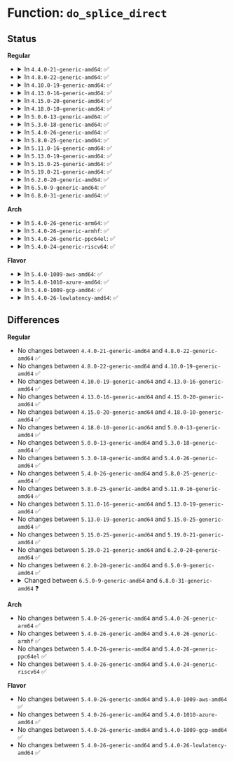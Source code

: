 # Function: <code>do_splice_direct</code>

## Status
<b>Regular</b>
<ul>
<li>
<details>
<summary>In <code>4.4.0-21-generic-amd64</code>: ✅</summary>

```c
long int do_splice_direct(struct file * in, loff_t * ppos, struct file * out, loff_t * opos, size_t len, unsigned int flags)
```

```json
{
  "name": "do_splice_direct",
  "collision_type": "Unique Global",
  "inline_type": "No",
  "funcs": [
    {
      "addr": 18446744071581195792,
      "name": "do_splice_direct",
      "external": true,
      "loc": "fs/splice.c:1312",
      "file": "fs/splice.c",
      "inline": "seen, unknown",
      "caller_inline": [],
      "caller_func": [
        "fs/read_write.c:do_sendfile"
      ]
    }
  ],
  "symbols": [
    {
      "addr": 18446744071581195792,
      "name": "do_splice_direct",
      "section": ".text",
      "bind": "STB_GLOBAL",
      "size": 196
    }
  ]
}
```
</details>
</li>
<li>
<details>
<summary>In <code>4.8.0-22-generic-amd64</code>: ✅</summary>

```c
long int do_splice_direct(struct file * in, loff_t * ppos, struct file * out, loff_t * opos, size_t len, unsigned int flags)
```

```json
{
  "name": "do_splice_direct",
  "collision_type": "Unique Global",
  "inline_type": "No",
  "funcs": [
    {
      "addr": 18446744071581359840,
      "name": "do_splice_direct",
      "external": true,
      "loc": "fs/splice.c:1316",
      "file": "fs/splice.c",
      "inline": "seen, unknown",
      "caller_inline": [],
      "caller_func": [
        "fs/read_write.c:vfs_copy_file_range",
        "fs/read_write.c:do_sendfile"
      ]
    }
  ],
  "symbols": [
    {
      "addr": 18446744071581359840,
      "name": "do_splice_direct",
      "section": ".text",
      "bind": "STB_GLOBAL",
      "size": 196
    }
  ]
}
```
</details>
</li>
<li>
<details>
<summary>In <code>4.10.0-19-generic-amd64</code>: ✅</summary>

```c
long int do_splice_direct(struct file * in, loff_t * ppos, struct file * out, loff_t * opos, size_t len, unsigned int flags)
```

```json
{
  "name": "do_splice_direct",
  "collision_type": "Unique Global",
  "inline_type": "No",
  "funcs": [
    {
      "addr": 18446744071581440112,
      "name": "do_splice_direct",
      "external": true,
      "loc": "fs/splice.c:1060",
      "file": "fs/splice.c",
      "inline": "seen, unknown",
      "caller_inline": [],
      "caller_func": [
        "fs/read_write.c:vfs_copy_file_range",
        "fs/read_write.c:do_sendfile"
      ]
    }
  ],
  "symbols": [
    {
      "addr": 18446744071581440112,
      "name": "do_splice_direct",
      "section": ".text",
      "bind": "STB_GLOBAL",
      "size": 196
    }
  ]
}
```
</details>
</li>
<li>
<details>
<summary>In <code>4.13.0-16-generic-amd64</code>: ✅</summary>

```c
long int do_splice_direct(struct file * in, loff_t * ppos, struct file * out, loff_t * opos, size_t len, unsigned int flags)
```

```json
{
  "name": "do_splice_direct",
  "collision_type": "Unique Global",
  "inline_type": "No",
  "funcs": [
    {
      "addr": 18446744071581494736,
      "name": "do_splice_direct",
      "external": true,
      "loc": "fs/splice.c:1056",
      "file": "fs/splice.c",
      "inline": "seen, unknown",
      "caller_inline": [],
      "caller_func": [
        "fs/read_write.c:vfs_copy_file_range",
        "fs/read_write.c:do_sendfile"
      ]
    }
  ],
  "symbols": [
    {
      "addr": 18446744071581494736,
      "name": "do_splice_direct",
      "section": ".text",
      "bind": "STB_GLOBAL",
      "size": 194
    }
  ]
}
```
</details>
</li>
<li>
<details>
<summary>In <code>4.15.0-20-generic-amd64</code>: ✅</summary>

```c
long int do_splice_direct(struct file * in, loff_t * ppos, struct file * out, loff_t * opos, size_t len, unsigned int flags)
```

```json
{
  "name": "do_splice_direct",
  "collision_type": "Unique Global",
  "inline_type": "No",
  "funcs": [
    {
      "addr": 18446744071581636032,
      "name": "do_splice_direct",
      "external": true,
      "loc": "fs/splice.c:1040",
      "file": "fs/splice.c",
      "inline": "seen, unknown",
      "caller_inline": [],
      "caller_func": [
        "fs/read_write.c:vfs_copy_file_range",
        "fs/read_write.c:do_sendfile"
      ]
    }
  ],
  "symbols": [
    {
      "addr": 18446744071581636032,
      "name": "do_splice_direct",
      "section": ".text",
      "bind": "STB_GLOBAL",
      "size": 194
    }
  ]
}
```
</details>
</li>
<li>
<details>
<summary>In <code>4.18.0-10-generic-amd64</code>: ✅</summary>

```c
long int do_splice_direct(struct file * in, loff_t * ppos, struct file * out, loff_t * opos, size_t len, unsigned int flags)
```

```json
{
  "name": "do_splice_direct",
  "collision_type": "Unique Global",
  "inline_type": "No",
  "funcs": [
    {
      "addr": 18446744071581794560,
      "name": "do_splice_direct",
      "external": true,
      "loc": "fs/splice.c:1041",
      "file": "fs/splice.c",
      "inline": "seen, unknown",
      "caller_inline": [],
      "caller_func": [
        "fs/read_write.c:vfs_copy_file_range",
        "fs/read_write.c:do_sendfile"
      ]
    }
  ],
  "symbols": [
    {
      "addr": 18446744071581794560,
      "name": "do_splice_direct",
      "section": ".text",
      "bind": "STB_GLOBAL",
      "size": 194
    }
  ]
}
```
</details>
</li>
<li>
<details>
<summary>In <code>5.0.0-13-generic-amd64</code>: ✅</summary>

```c
long int do_splice_direct(struct file * in, loff_t * ppos, struct file * out, loff_t * opos, size_t len, unsigned int flags)
```

```json
{
  "name": "do_splice_direct",
  "collision_type": "Unique Global",
  "inline_type": "No",
  "funcs": [
    {
      "addr": 18446744071581881664,
      "name": "do_splice_direct",
      "external": true,
      "loc": "fs/splice.c:1045",
      "file": "fs/splice.c",
      "inline": "seen, unknown",
      "caller_inline": [],
      "caller_func": [
        "fs/read_write.c:vfs_copy_file_range",
        "fs/read_write.c:do_sendfile"
      ]
    }
  ],
  "symbols": [
    {
      "addr": 18446744071581881664,
      "name": "do_splice_direct",
      "section": ".text",
      "bind": "STB_GLOBAL",
      "size": 194
    }
  ]
}
```
</details>
</li>
<li>
<details>
<summary>In <code>5.3.0-18-generic-amd64</code>: ✅</summary>

```c
long int do_splice_direct(struct file * in, loff_t * ppos, struct file * out, loff_t * opos, size_t len, unsigned int flags)
```

```json
{
  "name": "do_splice_direct",
  "collision_type": "Unique Global",
  "inline_type": "No",
  "funcs": [
    {
      "addr": 18446744071582006608,
      "name": "do_splice_direct",
      "external": true,
      "loc": "fs/splice.c:1042",
      "file": "fs/splice.c",
      "inline": "seen, unknown",
      "caller_inline": [],
      "caller_func": [
        "fs/read_write.c:vfs_copy_file_range",
        "fs/read_write.c:do_sendfile"
      ]
    }
  ],
  "symbols": [
    {
      "addr": 18446744071582006608,
      "name": "do_splice_direct",
      "section": ".text",
      "bind": "STB_GLOBAL",
      "size": 196
    }
  ]
}
```
</details>
</li>
<li>
<details>
<summary>In <code>5.4.0-26-generic-amd64</code>: ✅</summary>

```c
long int do_splice_direct(struct file * in, loff_t * ppos, struct file * out, loff_t * opos, size_t len, unsigned int flags)
```

```json
{
  "name": "do_splice_direct",
  "collision_type": "Unique Global",
  "inline_type": "No",
  "funcs": [
    {
      "addr": 18446744071582084560,
      "name": "do_splice_direct",
      "external": true,
      "loc": "fs/splice.c:1043",
      "file": "fs/splice.c",
      "inline": "seen, unknown",
      "caller_inline": [],
      "caller_func": [
        "fs/read_write.c:vfs_copy_file_range",
        "fs/read_write.c:do_sendfile"
      ]
    }
  ],
  "symbols": [
    {
      "addr": 18446744071582084560,
      "name": "do_splice_direct",
      "section": ".text",
      "bind": "STB_GLOBAL",
      "size": 196
    }
  ]
}
```
</details>
</li>
<li>
<details>
<summary>In <code>5.8.0-25-generic-amd64</code>: ✅</summary>

```c
long int do_splice_direct(struct file * in, loff_t * ppos, struct file * out, loff_t * opos, size_t len, unsigned int flags)
```

```json
{
  "name": "do_splice_direct",
  "collision_type": "Unique Global",
  "inline_type": "No",
  "funcs": [
    {
      "addr": 18446744071582327136,
      "name": "do_splice_direct",
      "external": true,
      "loc": "fs/splice.c:1038",
      "file": "fs/splice.c",
      "inline": "seen, unknown",
      "caller_inline": [],
      "caller_func": [
        "fs/read_write.c:vfs_copy_file_range",
        "fs/read_write.c:do_sendfile"
      ]
    }
  ],
  "symbols": [
    {
      "addr": 18446744071582327136,
      "name": "do_splice_direct",
      "section": ".text",
      "bind": "STB_GLOBAL",
      "size": 196
    }
  ]
}
```
</details>
</li>
<li>
<details>
<summary>In <code>5.11.0-16-generic-amd64</code>: ✅</summary>

```c
long int do_splice_direct(struct file * in, loff_t * ppos, struct file * out, loff_t * opos, size_t len, unsigned int flags)
```

```json
{
  "name": "do_splice_direct",
  "collision_type": "Unique Global",
  "inline_type": "No",
  "funcs": [
    {
      "addr": 18446744071582372320,
      "name": "do_splice_direct",
      "external": true,
      "loc": "fs/splice.c:955",
      "file": "fs/splice.c",
      "inline": "seen, unknown",
      "caller_inline": [],
      "caller_func": [
        "fs/read_write.c:vfs_copy_file_range",
        "fs/read_write.c:do_sendfile"
      ]
    }
  ],
  "symbols": [
    {
      "addr": 18446744071582372320,
      "name": "do_splice_direct",
      "section": ".text",
      "bind": "STB_GLOBAL",
      "size": 196
    }
  ]
}
```
</details>
</li>
<li>
<details>
<summary>In <code>5.13.0-19-generic-amd64</code>: ✅</summary>

```c
long int do_splice_direct(struct file * in, loff_t * ppos, struct file * out, loff_t * opos, size_t len, unsigned int flags)
```

```json
{
  "name": "do_splice_direct",
  "collision_type": "Unique Global",
  "inline_type": "No",
  "funcs": [
    {
      "addr": 18446744071582399616,
      "name": "do_splice_direct",
      "external": true,
      "loc": "fs/splice.c:956",
      "file": "fs/splice.c",
      "inline": "seen, unknown",
      "caller_inline": [],
      "caller_func": [
        "fs/read_write.c:vfs_copy_file_range",
        "fs/read_write.c:do_sendfile"
      ]
    }
  ],
  "symbols": [
    {
      "addr": 18446744071582399616,
      "name": "do_splice_direct",
      "section": ".text",
      "bind": "STB_GLOBAL",
      "size": 196
    }
  ]
}
```
</details>
</li>
<li>
<details>
<summary>In <code>5.15.0-25-generic-amd64</code>: ✅</summary>

```c
long int do_splice_direct(struct file * in, loff_t * ppos, struct file * out, loff_t * opos, size_t len, unsigned int flags)
```

```json
{
  "name": "do_splice_direct",
  "collision_type": "Unique Global",
  "inline_type": "No",
  "funcs": [
    {
      "addr": 18446744071582721136,
      "name": "do_splice_direct",
      "external": true,
      "loc": "fs/splice.c:958",
      "file": "fs/splice.c",
      "inline": "seen, unknown",
      "caller_inline": [],
      "caller_func": [
        "fs/read_write.c:vfs_copy_file_range",
        "fs/read_write.c:do_sendfile"
      ]
    }
  ],
  "symbols": [
    {
      "addr": 18446744071582721136,
      "name": "do_splice_direct",
      "section": ".text",
      "bind": "STB_GLOBAL",
      "size": 196
    }
  ]
}
```
</details>
</li>
<li>
<details>
<summary>In <code>5.19.0-21-generic-amd64</code>: ✅</summary>

```c
long int do_splice_direct(struct file * in, loff_t * ppos, struct file * out, loff_t * opos, size_t len, unsigned int flags)
```

```json
{
  "name": "do_splice_direct",
  "collision_type": "Unique Global",
  "inline_type": "No",
  "funcs": [
    {
      "addr": 18446744071583265952,
      "name": "do_splice_direct",
      "external": true,
      "loc": "fs/splice.c:954",
      "file": "fs/splice.c",
      "inline": "seen, unknown",
      "caller_inline": [],
      "caller_func": [
        "fs/read_write.c:vfs_copy_file_range",
        "fs/read_write.c:do_sendfile"
      ]
    }
  ],
  "symbols": [
    {
      "addr": 18446744071583265952,
      "name": "do_splice_direct",
      "section": ".text",
      "bind": "STB_GLOBAL",
      "size": 216
    }
  ]
}
```
</details>
</li>
<li>
<details>
<summary>In <code>6.2.0-20-generic-amd64</code>: ✅</summary>

```c
long int do_splice_direct(struct file * in, loff_t * ppos, struct file * out, loff_t * opos, size_t len, unsigned int flags)
```

```json
{
  "name": "do_splice_direct",
  "collision_type": "Unique Global",
  "inline_type": "No",
  "funcs": [
    {
      "addr": 18446744071583847840,
      "name": "do_splice_direct",
      "external": true,
      "loc": "fs/splice.c:953",
      "file": "fs/splice.c",
      "inline": "seen, unknown",
      "caller_inline": [],
      "caller_func": [
        "fs/read_write.c:vfs_copy_file_range",
        "fs/read_write.c:do_sendfile"
      ]
    }
  ],
  "symbols": [
    {
      "addr": 18446744071583847840,
      "name": "do_splice_direct",
      "section": ".text",
      "bind": "STB_GLOBAL",
      "size": 216
    }
  ]
}
```
</details>
</li>
<li>
<details>
<summary>In <code>6.5.0-9-generic-amd64</code>: ✅</summary>

```c
long int do_splice_direct(struct file * in, loff_t * ppos, struct file * out, loff_t * opos, size_t len, unsigned int flags)
```

```json
{
  "name": "do_splice_direct",
  "collision_type": "Unique Global",
  "inline_type": "No",
  "funcs": [
    {
      "addr": 18446744071584066992,
      "name": "do_splice_direct",
      "external": true,
      "loc": "fs/splice.c:1173",
      "file": "fs/splice.c",
      "inline": "seen, unknown",
      "caller_inline": [],
      "caller_func": [
        "fs/read_write.c:vfs_copy_file_range",
        "fs/read_write.c:do_sendfile"
      ]
    }
  ],
  "symbols": [
    {
      "addr": 18446744071584066992,
      "name": "do_splice_direct",
      "section": ".text",
      "bind": "STB_GLOBAL",
      "size": 224
    }
  ]
}
```
</details>
</li>
<li>
<details>
<summary>In <code>6.8.0-31-generic-amd64</code>: ✅</summary>

```c
ssize_t do_splice_direct(struct file * in, loff_t * ppos, struct file * out, loff_t * opos, size_t len, unsigned int flags)
```

```json
{
  "name": "do_splice_direct",
  "collision_type": "Unique Global",
  "inline_type": "No",
  "funcs": [
    {
      "addr": 18446744071584283008,
      "name": "do_splice_direct",
      "external": true,
      "loc": "fs/splice.c:1230",
      "file": "fs/splice.c",
      "inline": "seen, unknown",
      "caller_inline": [],
      "caller_func": [
        "fs/read_write.c:vfs_copy_file_range",
        "fs/read_write.c:do_sendfile"
      ]
    }
  ],
  "symbols": [
    {
      "addr": 18446744071584283008,
      "name": "do_splice_direct",
      "section": ".text",
      "bind": "STB_GLOBAL",
      "size": 185
    }
  ]
}
```
</details>
</li>
</ul>
<b>Arch</b>
<ul>
<li>
<details>
<summary>In <code>5.4.0-26-generic-arm64</code>: ✅</summary>

```c
long int do_splice_direct(struct file * in, loff_t * ppos, struct file * out, loff_t * opos, size_t len, unsigned int flags)
```

```json
{
  "name": "do_splice_direct",
  "collision_type": "Unique Global",
  "inline_type": "No",
  "funcs": [
    {
      "addr": 18446603336493619104,
      "name": "do_splice_direct",
      "external": true,
      "loc": "fs/splice.c:1043",
      "file": "fs/splice.c",
      "inline": "seen, unknown",
      "caller_inline": [],
      "caller_func": [
        "fs/read_write.c:vfs_copy_file_range",
        "fs/read_write.c:do_sendfile"
      ]
    }
  ],
  "symbols": [
    {
      "addr": 18446603336493619104,
      "name": "do_splice_direct",
      "section": ".text",
      "bind": "STB_GLOBAL",
      "size": 244
    }
  ]
}
```
</details>
</li>
<li>
<details>
<summary>In <code>5.4.0-26-generic-armhf</code>: ✅</summary>

```c
long int do_splice_direct(struct file * in, loff_t * ppos, struct file * out, loff_t * opos, size_t len, unsigned int flags)
```

```json
{
  "name": "do_splice_direct",
  "collision_type": "Unique Global",
  "inline_type": "No",
  "funcs": [
    {
      "addr": 3227161472,
      "name": "do_splice_direct",
      "external": true,
      "loc": "fs/splice.c:1043",
      "file": "fs/splice.c",
      "inline": "seen, unknown",
      "caller_inline": [],
      "caller_func": [
        "fs/read_write.c:vfs_copy_file_range",
        "fs/read_write.c:do_sendfile"
      ]
    }
  ],
  "symbols": [
    {
      "addr": 3227161472,
      "name": "do_splice_direct",
      "section": ".text",
      "bind": "STB_GLOBAL",
      "size": 236
    }
  ]
}
```
</details>
</li>
<li>
<details>
<summary>In <code>5.4.0-26-generic-ppc64el</code>: ✅</summary>

```c
long int do_splice_direct(struct file * in, loff_t * ppos, struct file * out, loff_t * opos, size_t len, unsigned int flags)
```

```json
{
  "name": "do_splice_direct",
  "collision_type": "Unique Global",
  "inline_type": "No",
  "funcs": [
    {
      "addr": 13835058055287207872,
      "name": "do_splice_direct",
      "external": true,
      "loc": "fs/splice.c:1043",
      "file": "fs/splice.c",
      "inline": "seen, unknown",
      "caller_inline": [],
      "caller_func": [
        "fs/read_write.c:vfs_copy_file_range",
        "fs/read_write.c:do_sendfile"
      ]
    }
  ],
  "symbols": [
    {
      "addr": 13835058055287207872,
      "name": "do_splice_direct",
      "section": ".text",
      "bind": "STB_GLOBAL",
      "size": 300
    }
  ]
}
```
</details>
</li>
<li>
<details>
<summary>In <code>5.4.0-24-generic-riscv64</code>: ✅</summary>

```c
long int do_splice_direct(struct file * in, loff_t * ppos, struct file * out, loff_t * opos, size_t len, unsigned int flags)
```

```json
{
  "name": "do_splice_direct",
  "collision_type": "Unique Global",
  "inline_type": "No",
  "funcs": [
    {
      "addr": 18446743936273263250,
      "name": "do_splice_direct",
      "external": true,
      "loc": "fs/splice.c:1043",
      "file": "fs/splice.c",
      "inline": "seen, unknown",
      "caller_inline": [],
      "caller_func": [
        "fs/read_write.c:vfs_copy_file_range",
        "fs/read_write.c:do_sendfile"
      ]
    }
  ],
  "symbols": [
    {
      "addr": 18446743936273263250,
      "name": "do_splice_direct",
      "section": ".text",
      "bind": "STB_GLOBAL",
      "size": 176
    }
  ]
}
```
</details>
</li>
</ul>
<b>Flavor</b>
<ul>
<li>
<details>
<summary>In <code>5.4.0-1009-aws-amd64</code>: ✅</summary>

```c
long int do_splice_direct(struct file * in, loff_t * ppos, struct file * out, loff_t * opos, size_t len, unsigned int flags)
```

```json
{
  "name": "do_splice_direct",
  "collision_type": "Unique Global",
  "inline_type": "No",
  "funcs": [
    {
      "addr": 18446744071582053296,
      "name": "do_splice_direct",
      "external": true,
      "loc": "fs/splice.c:1043",
      "file": "fs/splice.c",
      "inline": "seen, unknown",
      "caller_inline": [],
      "caller_func": [
        "fs/read_write.c:vfs_copy_file_range",
        "fs/read_write.c:do_sendfile"
      ]
    }
  ],
  "symbols": [
    {
      "addr": 18446744071582053296,
      "name": "do_splice_direct",
      "section": ".text",
      "bind": "STB_GLOBAL",
      "size": 196
    }
  ]
}
```
</details>
</li>
<li>
<details>
<summary>In <code>5.4.0-1010-azure-amd64</code>: ✅</summary>

```c
long int do_splice_direct(struct file * in, loff_t * ppos, struct file * out, loff_t * opos, size_t len, unsigned int flags)
```

```json
{
  "name": "do_splice_direct",
  "collision_type": "Unique Global",
  "inline_type": "No",
  "funcs": [
    {
      "addr": 18446744071581990848,
      "name": "do_splice_direct",
      "external": true,
      "loc": "fs/splice.c:1043",
      "file": "fs/splice.c",
      "inline": "seen, unknown",
      "caller_inline": [],
      "caller_func": [
        "fs/read_write.c:vfs_copy_file_range",
        "fs/read_write.c:do_sendfile"
      ]
    }
  ],
  "symbols": [
    {
      "addr": 18446744071581990848,
      "name": "do_splice_direct",
      "section": ".text",
      "bind": "STB_GLOBAL",
      "size": 196
    }
  ]
}
```
</details>
</li>
<li>
<details>
<summary>In <code>5.4.0-1009-gcp-amd64</code>: ✅</summary>

```c
long int do_splice_direct(struct file * in, loff_t * ppos, struct file * out, loff_t * opos, size_t len, unsigned int flags)
```

```json
{
  "name": "do_splice_direct",
  "collision_type": "Unique Global",
  "inline_type": "No",
  "funcs": [
    {
      "addr": 18446744071582044576,
      "name": "do_splice_direct",
      "external": true,
      "loc": "fs/splice.c:1043",
      "file": "fs/splice.c",
      "inline": "seen, unknown",
      "caller_inline": [],
      "caller_func": [
        "fs/read_write.c:vfs_copy_file_range",
        "fs/read_write.c:do_sendfile"
      ]
    }
  ],
  "symbols": [
    {
      "addr": 18446744071582044576,
      "name": "do_splice_direct",
      "section": ".text",
      "bind": "STB_GLOBAL",
      "size": 196
    }
  ]
}
```
</details>
</li>
<li>
<details>
<summary>In <code>5.4.0-26-lowlatency-amd64</code>: ✅</summary>

```c
long int do_splice_direct(struct file * in, loff_t * ppos, struct file * out, loff_t * opos, size_t len, unsigned int flags)
```

```json
{
  "name": "do_splice_direct",
  "collision_type": "Unique Global",
  "inline_type": "No",
  "funcs": [
    {
      "addr": 18446744071582116240,
      "name": "do_splice_direct",
      "external": true,
      "loc": "fs/splice.c:1043",
      "file": "fs/splice.c",
      "inline": "seen, unknown",
      "caller_inline": [],
      "caller_func": [
        "fs/read_write.c:vfs_copy_file_range",
        "fs/read_write.c:do_sendfile"
      ]
    }
  ],
  "symbols": [
    {
      "addr": 18446744071582116240,
      "name": "do_splice_direct",
      "section": ".text",
      "bind": "STB_GLOBAL",
      "size": 196
    }
  ]
}
```
</details>
</li>
</ul>

## Differences
<b>Regular</b>
<ul>
<li>
No changes between <code>4.4.0-21-generic-amd64</code> and <code>4.8.0-22-generic-amd64</code> ✅
</li>
<li>
No changes between <code>4.8.0-22-generic-amd64</code> and <code>4.10.0-19-generic-amd64</code> ✅
</li>
<li>
No changes between <code>4.10.0-19-generic-amd64</code> and <code>4.13.0-16-generic-amd64</code> ✅
</li>
<li>
No changes between <code>4.13.0-16-generic-amd64</code> and <code>4.15.0-20-generic-amd64</code> ✅
</li>
<li>
No changes between <code>4.15.0-20-generic-amd64</code> and <code>4.18.0-10-generic-amd64</code> ✅
</li>
<li>
No changes between <code>4.18.0-10-generic-amd64</code> and <code>5.0.0-13-generic-amd64</code> ✅
</li>
<li>
No changes between <code>5.0.0-13-generic-amd64</code> and <code>5.3.0-18-generic-amd64</code> ✅
</li>
<li>
No changes between <code>5.3.0-18-generic-amd64</code> and <code>5.4.0-26-generic-amd64</code> ✅
</li>
<li>
No changes between <code>5.4.0-26-generic-amd64</code> and <code>5.8.0-25-generic-amd64</code> ✅
</li>
<li>
No changes between <code>5.8.0-25-generic-amd64</code> and <code>5.11.0-16-generic-amd64</code> ✅
</li>
<li>
No changes between <code>5.11.0-16-generic-amd64</code> and <code>5.13.0-19-generic-amd64</code> ✅
</li>
<li>
No changes between <code>5.13.0-19-generic-amd64</code> and <code>5.15.0-25-generic-amd64</code> ✅
</li>
<li>
No changes between <code>5.15.0-25-generic-amd64</code> and <code>5.19.0-21-generic-amd64</code> ✅
</li>
<li>
No changes between <code>5.19.0-21-generic-amd64</code> and <code>6.2.0-20-generic-amd64</code> ✅
</li>
<li>
No changes between <code>6.2.0-20-generic-amd64</code> and <code>6.5.0-9-generic-amd64</code> ✅
</li>
<li>
<details>
<summary>Changed between <code>6.5.0-9-generic-amd64</code> and <code>6.8.0-31-generic-amd64</code> ❓</summary>
<ul>
<li>
<b>Return type changed. </b>
<code>long int</code> ➡️ <code>ssize_t</code>
</li>
</ul>
</details>
</li>
</ul>
<b>Arch</b>
<ul>
<li>
No changes between <code>5.4.0-26-generic-amd64</code> and <code>5.4.0-26-generic-arm64</code> ✅
</li>
<li>
No changes between <code>5.4.0-26-generic-amd64</code> and <code>5.4.0-26-generic-armhf</code> ✅
</li>
<li>
No changes between <code>5.4.0-26-generic-amd64</code> and <code>5.4.0-26-generic-ppc64el</code> ✅
</li>
<li>
No changes between <code>5.4.0-26-generic-amd64</code> and <code>5.4.0-24-generic-riscv64</code> ✅
</li>
</ul>
<b>Flavor</b>
<ul>
<li>
No changes between <code>5.4.0-26-generic-amd64</code> and <code>5.4.0-1009-aws-amd64</code> ✅
</li>
<li>
No changes between <code>5.4.0-26-generic-amd64</code> and <code>5.4.0-1010-azure-amd64</code> ✅
</li>
<li>
No changes between <code>5.4.0-26-generic-amd64</code> and <code>5.4.0-1009-gcp-amd64</code> ✅
</li>
<li>
No changes between <code>5.4.0-26-generic-amd64</code> and <code>5.4.0-26-lowlatency-amd64</code> ✅
</li>
</ul>
